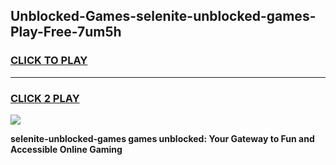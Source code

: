 
## Unblocked-Games-selenite-unblocked-games-Play-Free-7um5h
<h3>
<a href="https://premium76.site?title=selenite-unblocked-games&ref=12A">CLICK TO PLAY</a></h3>
<hr>

<h3>
<a href="https://premium76.site?title=selenite-unblocked-games&ref=12A">CLICK 2 PLAY</a>
  
</h3>

<a href="https://premium76.site?title=selenite-unblocked-games&ref=12A"><img src="https://clearcache.store/games.png"></a>


**selenite-unblocked-games games unblocked: Your Gateway to Fun and Accessible Online Gaming**
